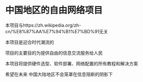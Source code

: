 # 中国地区的自由网络项目
本项目与https://zh.wikipedia.org/zh-cn/%E8%87%AA%E7%94%B1%E7%BD%91无关

本项目是迎合时代潮流的

项目的主要目的为提供自由的信息交流服务给人民

本项目将提供硬件选型、软件部署、网络配置的所有教程和解决方案

希望在未来 中国大陆地区不会笼罩在信息阻断的阴影下
